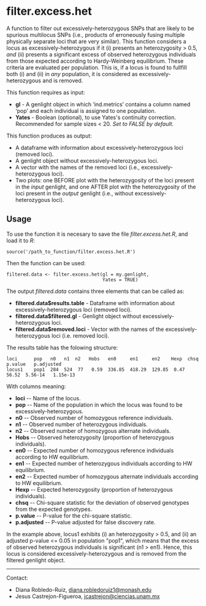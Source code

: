 # filter.excess.het

A function to filter out excessively-heterozygous SNPs that are likely to be spurious multilocus SNPs (i.e., products of erroneously fusing multiple physically separate loci that are very similar). This function considers a locus as excessively-heterozygous if it (i) presents an heterozygosity > 0.5, *and* (ii) presents a significant excess of observed heterozygous individuals from those expected according to Hardy-Weinberg equilibrium. These criteria are evaluated per population. This is, if a locus is found to fullfill both (i) and (ii) in *any* population, it is considered as excessively-heterozygous and is removed.

This function requires as input:

- **gl** - A genlight object in which ‘ind.metrics’ contains a column named ‘pop’ and each individual is assigned to one population.
- **Yates** - Boolean (optional), to use Yates's continuity correction. Recommended for sample sizes < 20. *Set to FALSE by default.*

This function produces as output:

- A dataframe with information about excessively-heterozygous loci (removed loci).
- A genlight object without excessively-heterozygous loci.
- A vector with the names of the removed loci (i.e., excessively-heterozygous loci).
- Two plots: one BEFORE plot with the heterozygosity of the loci present in the *input* genlight, and one AFTER plot with the heterozygosity of the loci present in the *output* genlight (i.e., without excessively-heterozygous loci).


## Usage

To use the function it is necesary to save the file *filter.excess.het.R*, and load it to *R*:

```
source('/path_to_function/filter.excess.het.R')
```

Then the function can be used:

```
filtered.data <- filter.excess.het(gl = my.genlight,           
                                   Yates = TRUE) 
```

The output *filtered.data* contains three elements that can be called as:

- **filtered.data$results.table** - Dataframe with information about excessively-heterozygous loci (removed loci).
- **filtered.data$filtered.gl** - Genlight object without excessively-heterozygous loci.
- **filtered.data$removed.loci** - Vector with the names of the excessively-heterozygous loci (i.e. removed loci).

The results table has the folowing structure:

```
loci      pop   n0   n1  n2   Hobs   en0     en1     en2    Hexp  chsq   p.value   p.adjusted
locus1    pop1  284  524  77   0.59  336.85  418.29  129.85  0.47  56.52  5.56-14   1.15e-13
```

With columns meaning:
- **loci** -- Name of the locus.
- **pop** -- Name of the population in which the locus was found to be excessively-heterozygous.
- **n0** -- Observed number of homozygous reference individuals.
- **n1** -- Observed number of heterozygous individuals.
- **n2** -- Observed number of homozygous alternate individuals.
- **Hobs** -- Observed heterozygosity (proportion of heterozygous individuals).
- **en0** -- Expected number of homozygous reference individuals according to HW equilibrium.
- **en1** -- Expected number of heterozygous individuals according to HW equilibrium.
- **en2** -- Expected number of homozygous alternate individuals according to HW equilibrium.
- **Hexp** -- Expected heterozygosity (proportion of heterozygous individuals).
- **chsq** -- Chi-square statistic for the deviation of observed genotypes from the expected genotypes. 
- **p.value** -- P-value for the chi-square statistic.
- **p.adjusted** -- P-value adjusted for false discovery rate.

In the example above, locus1 exhibits (i) an heterozygosity > 0.5, and (ii) an adjusted p-value <= 0.05 in population "pop1", which means that the excess of observed heterozygous individuals is significant (n1 > en1). Hence, this locus is considered excessively-heterozygous and is removed from the filtered genlight object.


---------------------------------------------------------------------------
Contact:
- Diana Robledo-Ruiz, diana.robledoruiz1@monash.edu
- Jesus Castrejon-Figueroa, jcastrejon@ciencias.unam.mx
